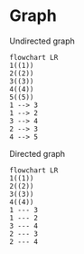 # Graph

Undirected graph

```mermaid
flowchart LR
1((1))
2((2))
3((3))
4((4))
5((5))
1 --> 3
1 --> 2
3 --> 4
2 --> 3
4 --> 5
```

Directed graph

```mermaid
flowchart LR
1((1))
2((2))
3((3))
4((4))
1 --- 3
1 --- 2
3 --- 4
2 --- 3
2 --- 4
```
